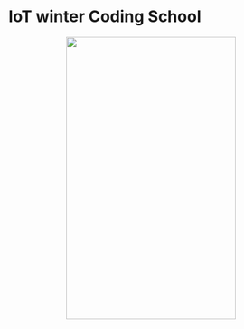# IoT winter Coding School

<center><img src="https://user-images.githubusercontent.com/76239832/212633686-37197bb9-ab44-42a3-8305-9d6568d635a2.jpg" width="300" height="500"/></center>

